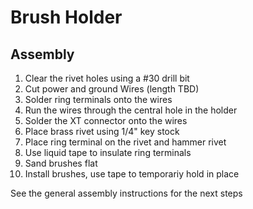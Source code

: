# Brush Holder
## Assembly
1) Clear the rivet holes using a #30 drill bit
2) Cut power and ground Wires (length TBD)
3) Solder ring terminals onto the wires
4) Run the wires through the central hole in the holder
5) Solder the XT connector onto the wires
6) Place brass rivet using 1/4" key stock
7) Place ring terminal on the rivet and hammer rivet
8) Use liquid tape to insulate ring terminals
9) Sand brushes flat
10) Install brushes, use tape to temporariy hold in place

See the general assembly instructions for the next steps 
